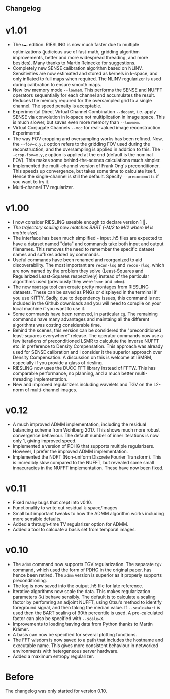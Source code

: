 ## Changelog

# v1.01

- The 🏎️ edition. RIESLING is now much faster due to multiple optimizations (judicious use of fast-math, gridding algorithm improvements, better and more widespread threading, and more besides). Many thanks to Martin Reinecke for suggestions.
- Completely new SENSE calibration algorithm based on NLINV. Sensitivities are now estimated and stored as kernels in k-space, and only inflated to full maps when required. The NLINV regularizer is used during calibration to ensure smooth maps.
- New low memory mode `--lowmem`. This performs the SENSE and NUFFT operators sequentially for each channel and accumulates the result. Reduces the memory required for the oversampled grid to a single channel. The speed penalty is acceptable.
- Experimental Direct Virtual Channel Combination `--decant`, i.e. apply SENSE via convolution in k-space not multiplication in image space. This is much slower, but saves even more memory than `--lowmem`.
- Virtual Conjugate Channels `--vcc` for real-valued image reconstruction. Experimental.
- The way FOV cropping and oversampling works has been refined. Now, the `--fov=x,y,z` option refers to the gridding FOV used during the reconstruction, and the oversampling is applied in addition to this. The `--crop-fov=x,y,z` option is applied at the end (default is the nominal FOV). This makes some behind-the-scenes calculations much simpler.
- Implemented the multi-channel version of Frank Ong's preconditioner. This speeds up convergence, but takes some time to calculate itself. Hence the single-channel is still the default. Specify `--precon=multi` if you want to try it.
- Multi-channel TV regularizer.

# v1.00

- I now consider RIESLING useable enough to declare version 1 🥂.
- _The trajectory scaling now matches BART (-M/2 to M/2 where M is matrix size)._
- The interface has been much simplified - input .h5 files are expected to have a dataset named "data" and commands take both input and output filenames. This removes the need to remember the specific dataset names and suffixes added by commands.
- Useful commands have been renamed and reorganized to aid discoverability. The most important are `recon-lsq` and `recon-rlsq`, which are now named by the problem they solve (Least-Squares and Regularized Least-Squares respectively) instead of the particular algorithms used (previously they were `lsmr` and `admm`).
- The new `montage` tool can create pretty montages from RIESLING datasets. These can be saved as PNGs or displayed in the terminal if you use KiTTY. Sadly, due to dependency issues, this command is not included in the Github downloads and you will need to compile on your local machine if you want to use it.
- Some commands have been removed, in particular `cg`. The remaining commands have many advantages and maintaing all the different algorithms was costing considerable time.
- Behind the scenes, this version can be considered the "preconditioned least-squares everywhere" release. The operator commands now use a few iterations of preconditioned LSMR to calculute the inverse NUFFT etc. in preference to Density Compensation. This approach was already used for SENSE calibration and I consider it the superior approach over Density Compensation. A discussion on this is welcome at ISMRM, especially if you provide a glass of riesling.
- RIESLING now uses the DUCC FFT library instead of FFTW. This has comparable performance, no planning, and a much better multi-threading implementation.
- New and improved regularizers including wavelets and TGV on the L2-norm of multi-channel images.

# v0.12

- A much improved ADMM implementation, including the residual balancing scheme from Wohlberg 2017. This shows much more robust convergence behaviour. The default number of inner iterations is now only 1, giving improved speed.
- Implemented a version of PDHG that supports multiple regularizers. However, I prefer the improved ADMM implementation.
- Implemented the NDFT (Non-uniform Discrete Fourier Transform). This is incredibly slow compared to the NUFFT, but revealed some small innacuracies in the NUFFT implementation. These have now been fixed.

# v0.11

- Fixed many bugs that crept into v0.10.
- Functionality to write out residual k-space/images
- Small but important tweaks to how the ADMM algorithm works including more sensible defaults.
- Added a through-time TV regularizer option for ADMM.
- Added a tool to calcuate a basis set from temporal images.

# v0.10

- The `admm` command now supports TGV regularization. The separate `tgv` command, which used the form of PDHG in the original paper, has hence been retired. The `admm` version is superior as it properly supports preconditioning.
- The log is now saved into the output .h5 file for late reference.
- Iterative algorithms now scale the data. This makes regularization parameters (λ) behave sensibly. The default is to calculate a scaling factor by perfomring an adjoint NUFFT, using Otsu's method to identify foreground signal, and then taking the median value. If `--scale=bart` is used then the BART scaling of 90th percentile is used. A pre-calculated factor can also be specified with `--scale=X`.
- Improvements to loading/saving data from Python thanks to Martin Krämer.
- A basis can now be specified for several plotting functions.
- The FFT wisdom is now saved to a path that includes the hostname and executable name. This gives more consistent behaviour in networked environments with hetergeneous server hardware.
- Added a maximum entropy regularizer.

# Before

The changelog was only started for version 0.10.
